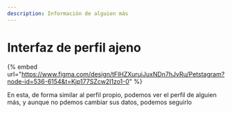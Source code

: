 ```yaml
---
description: Información de alguien más
---
```


# Interfaz de perfil ajeno

{% embed url="https://www.figma.com/design/tFlHZXuruiJuxNDn7hJvRu/Petstagram?node-id=536-6154&t=Kjp177SZcw2I1zo1-0" %}

En esta, de forma similar al perfil propio, podemos ver el perfil de alguien más, y aunque no pdemos cambiar sus datos, podemos seguirlo
